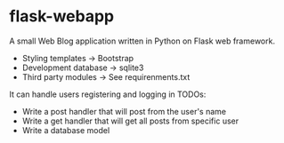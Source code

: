 # flask-webapp

A small Web Blog application written in Python on Flask web framework. 
* Styling templates -> Bootstrap
* Development database -> sqlite3
* Third party modules -> See requirenments.txt

It can handle users registering and logging in
TODOs:
* Write a post handler that will post from the user's name
* Write a get handler that will get all posts from specific user
* Write a database model
